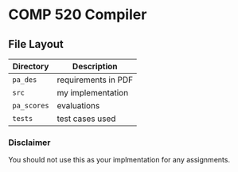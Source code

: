 # COMP 520 Compiler

## File Layout

Directory  | Description
-----------|------------
`pa_des`   | requirements in PDF
`src`      | my implementation
`pa_scores`| evaluations
`tests`    | test cases used

### Disclaimer
You should not use this as your implmentation for any assignments.
